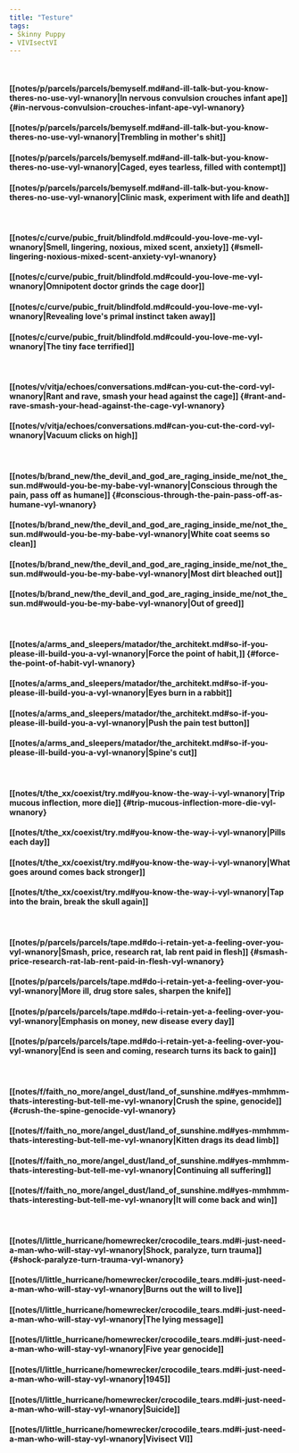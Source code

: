 ```yaml
---
title: "Testure"
tags:
- Skinny Puppy
- VIVIsectVI
---
```

&nbsp;
#### [[notes/p/parcels/parcels/bemyself.md#and-ill-talk-but-you-know-theres-no-use-vyl-wnanory|In nervous convulsion crouches infant ape]] {#in-nervous-convulsion-crouches-infant-ape-vyl-wnanory}
#### [[notes/p/parcels/parcels/bemyself.md#and-ill-talk-but-you-know-theres-no-use-vyl-wnanory|Trembling in mother's shit]]
#### [[notes/p/parcels/parcels/bemyself.md#and-ill-talk-but-you-know-theres-no-use-vyl-wnanory|Caged, eyes tearless, filled with contempt]]
#### [[notes/p/parcels/parcels/bemyself.md#and-ill-talk-but-you-know-theres-no-use-vyl-wnanory|Clinic mask, experiment with life and death]]
&nbsp;
#### [[notes/c/curve/pubic_fruit/blindfold.md#could-you-love-me-vyl-wnanory|Smell, lingering, noxious, mixed scent, anxiety]] {#smell-lingering-noxious-mixed-scent-anxiety-vyl-wnanory}
#### [[notes/c/curve/pubic_fruit/blindfold.md#could-you-love-me-vyl-wnanory|Omnipotent doctor grinds the cage door]]
#### [[notes/c/curve/pubic_fruit/blindfold.md#could-you-love-me-vyl-wnanory|Revealing love's primal instinct taken away]]
#### [[notes/c/curve/pubic_fruit/blindfold.md#could-you-love-me-vyl-wnanory|The tiny face terrified]]
&nbsp;
#### [[notes/v/vitja/echoes/conversations.md#can-you-cut-the-cord-vyl-wnanory|Rant and rave, smash your head against the cage]] {#rant-and-rave-smash-your-head-against-the-cage-vyl-wnanory}
#### [[notes/v/vitja/echoes/conversations.md#can-you-cut-the-cord-vyl-wnanory|Vacuum clicks on high]]
&nbsp;
#### [[notes/b/brand_new/the_devil_and_god_are_raging_inside_me/not_the_sun.md#would-you-be-my-babe-vyl-wnanory|Conscious through the pain, pass off as humane]] {#conscious-through-the-pain-pass-off-as-humane-vyl-wnanory}
#### [[notes/b/brand_new/the_devil_and_god_are_raging_inside_me/not_the_sun.md#would-you-be-my-babe-vyl-wnanory|White coat seems so clean]]
#### [[notes/b/brand_new/the_devil_and_god_are_raging_inside_me/not_the_sun.md#would-you-be-my-babe-vyl-wnanory|Most dirt bleached out]]
#### [[notes/b/brand_new/the_devil_and_god_are_raging_inside_me/not_the_sun.md#would-you-be-my-babe-vyl-wnanory|Out of greed]]
&nbsp;
#### [[notes/a/arms_and_sleepers/matador/the_architekt.md#so-if-you-please-ill-build-you-a-vyl-wnanory|Force the point of habit,]] {#force-the-point-of-habit-vyl-wnanory}
#### [[notes/a/arms_and_sleepers/matador/the_architekt.md#so-if-you-please-ill-build-you-a-vyl-wnanory|Eyes burn in a rabbit]]
#### [[notes/a/arms_and_sleepers/matador/the_architekt.md#so-if-you-please-ill-build-you-a-vyl-wnanory|Push the pain test button]]
#### [[notes/a/arms_and_sleepers/matador/the_architekt.md#so-if-you-please-ill-build-you-a-vyl-wnanory|Spine's cut]]
&nbsp;
#### [[notes/t/the_xx/coexist/try.md#you-know-the-way-i-vyl-wnanory|Trip mucous inflection, more die]] {#trip-mucous-inflection-more-die-vyl-wnanory}
#### [[notes/t/the_xx/coexist/try.md#you-know-the-way-i-vyl-wnanory|Pills each day]]
#### [[notes/t/the_xx/coexist/try.md#you-know-the-way-i-vyl-wnanory|What goes around comes back stronger]]
#### [[notes/t/the_xx/coexist/try.md#you-know-the-way-i-vyl-wnanory|Tap into the brain, break the skull again]]
&nbsp;
#### [[notes/p/parcels/parcels/tape.md#do-i-retain-yet-a-feeling-over-you-vyl-wnanory|Smash, price, research rat, lab rent paid in flesh]] {#smash-price-research-rat-lab-rent-paid-in-flesh-vyl-wnanory}
#### [[notes/p/parcels/parcels/tape.md#do-i-retain-yet-a-feeling-over-you-vyl-wnanory|More ill, drug store sales, sharpen the knife]]
#### [[notes/p/parcels/parcels/tape.md#do-i-retain-yet-a-feeling-over-you-vyl-wnanory|Emphasis on money, new disease every day]]
#### [[notes/p/parcels/parcels/tape.md#do-i-retain-yet-a-feeling-over-you-vyl-wnanory|End is seen and coming, research turns its back to gain]]
&nbsp;
#### [[notes/f/faith_no_more/angel_dust/land_of_sunshine.md#yes-mmhmm-thats-interesting-but-tell-me-vyl-wnanory|Crush the spine, genocide]] {#crush-the-spine-genocide-vyl-wnanory}
#### [[notes/f/faith_no_more/angel_dust/land_of_sunshine.md#yes-mmhmm-thats-interesting-but-tell-me-vyl-wnanory|Kitten drags its dead limb]]
#### [[notes/f/faith_no_more/angel_dust/land_of_sunshine.md#yes-mmhmm-thats-interesting-but-tell-me-vyl-wnanory|Continuing all suffering]]
#### [[notes/f/faith_no_more/angel_dust/land_of_sunshine.md#yes-mmhmm-thats-interesting-but-tell-me-vyl-wnanory|It will come back and win]]
&nbsp;
#### [[notes/l/little_hurricane/homewrecker/crocodile_tears.md#i-just-need-a-man-who-will-stay-vyl-wnanory|Shock, paralyze, turn trauma]] {#shock-paralyze-turn-trauma-vyl-wnanory}
#### [[notes/l/little_hurricane/homewrecker/crocodile_tears.md#i-just-need-a-man-who-will-stay-vyl-wnanory|Burns out the will to live]]
#### [[notes/l/little_hurricane/homewrecker/crocodile_tears.md#i-just-need-a-man-who-will-stay-vyl-wnanory|The lying message]]
#### [[notes/l/little_hurricane/homewrecker/crocodile_tears.md#i-just-need-a-man-who-will-stay-vyl-wnanory|Five year genocide]]
#### [[notes/l/little_hurricane/homewrecker/crocodile_tears.md#i-just-need-a-man-who-will-stay-vyl-wnanory|1945]]
#### [[notes/l/little_hurricane/homewrecker/crocodile_tears.md#i-just-need-a-man-who-will-stay-vyl-wnanory|Suicide]]
#### [[notes/l/little_hurricane/homewrecker/crocodile_tears.md#i-just-need-a-man-who-will-stay-vyl-wnanory|Vivisect VI]]
